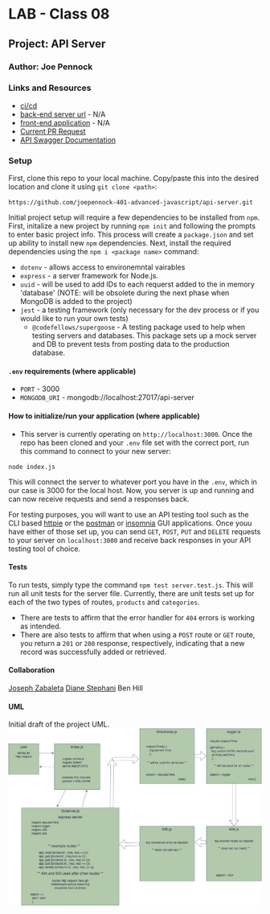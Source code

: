 <!---
[ANOTHER README EXAMPLE HERE](https://github.com/codefellows/seattle-javascript-401n17/blob/master/reference/submission-instructions/labs/example/README.md)
--->
# LAB - Class 08

## Project: API Server

### Author: Joe Pennock

### Links and Resources

- [ci/cd](https://github.com/joepennock-401-advanced-javascript/api-server/actions)
- [back-end server url](#) - N/A
- [front-end application](#) - N/A
- [Current PR Request](https://github.com/joepennock-401-advanced-javascript/api-server/pull/5)
- [API Swagger Documentation](https://github.com/joepennock-401-advanced-javascript/api-server/blob/master/docs/openapi.json)

### Setup

First, clone this repo to your local machine. Copy/paste this into the desired location and clone it using `git clone <path>`:
```
https://github.com/joepennock-401-advanced-javascript/api-server.git
```

Initial project setup will require a few dependencies to be installed from `npm`. First, initalize a new project by running `npm init` and following the prompts to enter basic project info. This process will create a `package.json` and set up ability to install new `npm` dependencies. Next, install the required dependencies using the `npm i <package name>` command:
- `dotenv` - allows access to environemntal vairables
- `express` - a server framework for Node.js.
- `uuid` - will be used to add IDs to each requerst added to the in memory 'database' (NOTE: will be obsolete during the next phase when MongoDB is added to the project)
- `jest` - a testing framework (only necessary for the dev process or if you would like to run your own tests)
  - `@codefellows/supergoose` - A testing package used to help when testing servers and databases. This package sets up a mock server and DB to prevent tests from posting data to the production database.

#### `.env` requirements (where applicable)

- `PORT` - 3000
- `MONGODB_URI` - mongodb://localhost:27017/api-server

<!---
- `PORT` - Port Number
- `MONGODB_URI` - URL to the running mongo instance/db
-->

#### How to initialize/run your application (where applicable)

- This server is currently operating on `http://localhost:3000`. Once the repo has been cloned and your `.env` file set with the correct port, run this command to connect to your new server:
```
node index.js
```
This will connect the server to whatever port you have in the `.env`, which in our case is 3000 for the local host. Now, you server is up and running and can now receive requests and send a responses back. 

For testing purposes, you will want to use an API testing tool such as the CLI based [httpie](https://httpie.org/) or the [postman](https://www.postman.com/) or [insomnia](https://insomnia.rest/) GUI applications. Once youu have either of those set up, you can send `GET`, `POST`, `PUT` and `DELETE` requests to your server on `localhost:3000` and receive back responses in your API testing tool of choice.

<!--- #### How to use your library (where applicable) --->

#### Tests

To run tests, simply type the command `npm test server.test.js`. This will run all unit tests for the server file. Currently, there are unit tests set up for each of the two types of routes, `products` and `categories`. 
- There are tests to affirm that the error handler for `404` errors is working as intended. 
- There are also tests to affirm that when using a `POST` route or `GET` route, you return a `201` or `200` response, respectively, indicating that a new record was successfully added or retrieved.

<!---
- How do you run tests?
- Any tests of note?
- Describe any tests that you did not complete, skipped, etc
--->

#### Collaboration

[Joseph Zabaleta](https://github.com/joseph-zabaleta)
[Diane Stephani](https://github.com/dianestephani)
Ben Hill

#### UML

Initial draft of the project UML. 
![Lab 07 UML](./assets/api-server-lab-07.jpeg)
